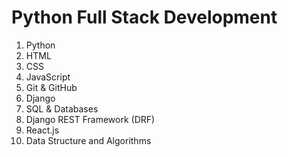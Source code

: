 # Python Full Stack Development 

1. Python
2. HTML
3. CSS
4. JavaScript
5. Git & GitHub
6. Django
7. SQL & Databases
8. Django REST Framework (DRF)
9. React.js
10. Data Structure and Algorithms
